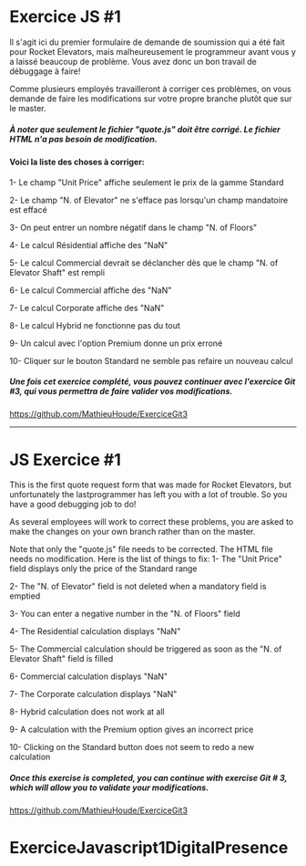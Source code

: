 # Exercice JS #1

Il s'agit ici du premier formulaire de demande de soumission qui a été fait pour Rocket Elevators, mais malheureusement le 
programmeur avant vous y a laissé beaucoup de problème. Vous avez donc un bon travail de débuggage à faire!

Comme plusieurs employés travailleront à corriger ces problèmes, on vous demande de faire les modifications sur votre propre branche plutôt que sur le master.

##### À noter que seulement le fichier "quote.js" doit être corrigé. Le fichier HTML n'a pas besoin de modification.

#### Voici la liste des choses à corriger:

1- Le champ "Unit Price" affiche seulement le prix de la gamme Standard

2- Le champ "N. of Elevator" ne s'efface pas lorsqu'un champ mandatoire est effacé

3- On peut entrer un nombre négatif dans le champ "N. of Floors"

4- Le calcul Résidential affiche des "NaN"

5- Le calcul Commercial devrait se déclancher dès que le champ "N. of Elevator Shaft" est rempli

6- Le calcul Commercial affiche des "NaN"

7- Le calcul Corporate affiche des "NaN"

8- Le calcul Hybrid ne fonctionne pas du tout

9- Un calcul avec l'option Premium donne un prix erroné

10- Cliquer sur le bouton Standard ne semble pas refaire un nouveau calcul

##### Une fois cet exercice complété, vous pouvez continuer avec l'exercice Git #3, qui vous permettra de faire valider vos modifications.
https://github.com/MathieuHoude/ExerciceGit3

------------------------------------------------------------------------------------------------------------------

# JS Exercice #1

This is the first quote request form that was made for Rocket Elevators, but unfortunately the lastprogrammer has left you with a lot of trouble. So you have a good debugging job to do!

As several employees will work to correct these problems, you are asked to make the changes on your own branch rather than on the master.

Note that only the "quote.js" file needs to be corrected. The HTML file needs no modification.
Here is the list of things to fix:
1- The "Unit Price" field displays only the price of the Standard range

2- The "N. of Elevator" field is not deleted when a mandatory field is emptied

3- You can enter a negative number in the "N. of Floors" field

4- The Residential calculation displays "NaN"

5- The Commercial calculation should be triggered as soon as the "N. of Elevator Shaft" field is filled

6- Commercial calculation displays "NaN"

7- The Corporate calculation displays "NaN"

8- Hybrid calculation does not work at all

9- A calculation with the Premium option gives an incorrect price

10- Clicking on the Standard button does not seem to redo a new calculation

##### Once this exercise is completed, you can continue with exercise Git # 3, which will allow you to validate your modifications.
https://github.com/MathieuHoude/ExerciceGit3

# ExerciceJavascript1DigitalPresence
